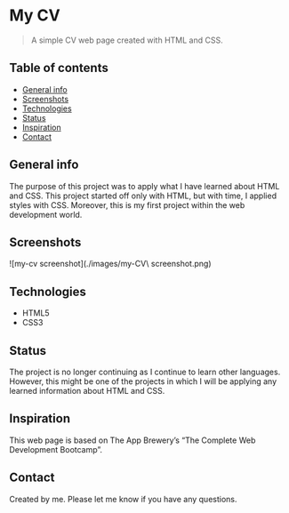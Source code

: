 # My CV 
> A simple CV web page created with HTML and CSS.
 
## Table of contents
* [General info](#general-info)
* [Screenshots](#screenshots)
* [Technologies](#technologies)
* [Status](#status)
* [Inspiration](#inspiration)
* [Contact](#contact)
 
## General info
The purpose of this project was to apply what I have learned about HTML and CSS. This project started off only with HTML, but with time, I applied styles with CSS. Moreover, this is my first project within the web development world. 
 
## Screenshots
![my-cv screenshot](./images/my-CV\ screenshot.png)
 
## Technologies
* HTML5
* CSS3
 
## Status
The project is no longer continuing as I continue to learn other languages. However, this might be one of the projects in which I will be applying any learned information about HTML and CSS. 
 
## Inspiration
This web page is based on The App Brewery’s “The Complete Web Development Bootcamp”. 
## Contact
Created by me. Please let me know if you have any questions. 
